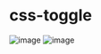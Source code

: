 # css-toggle
![image](https://user-images.githubusercontent.com/107095346/195288202-ac64a90b-ac99-42f1-9e6e-0884f4ddbf80.png)
![image](https://user-images.githubusercontent.com/107095346/195288244-1211d555-ac85-4f2d-a943-45b7492aa0ab.png)
